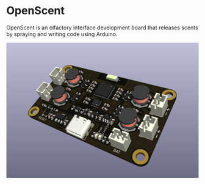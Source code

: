# OpenScent
OpenScent is an olfactory interface development board that releases scents by spraying and writing code using Arduino.

![image-20240107191626246](https://raw.githubusercontent.com/anxndsgn/PicGo/main/image-20240107191626246.png)
